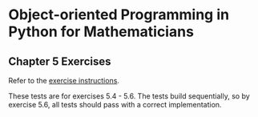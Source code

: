 # Object-oriented Programming in Python for Mathematicians

## Chapter 5 Exercises

Refer to the [exercise instructions](https://object-oriented-python.github.io/5_abstract_data_types.html#exercises).

These tests are for exercises 5.4 - 5.6. The tests build sequentially, so by exercise 5.6, all tests should pass with a correct implementation.
